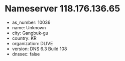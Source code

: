 # Nameserver 118.176.136.65

* as_number: 10036
* name: Unknown
* city: Gangbuk-gu
* country: KR
* organization: DLIVE
* version: DNS 6.3 Build 108
* dnssec: false
